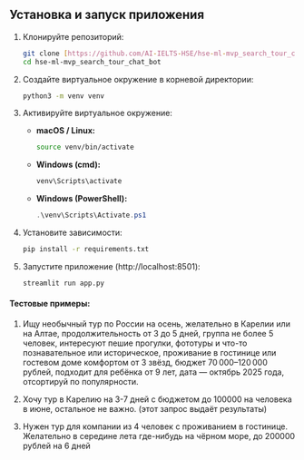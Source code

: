 ## Установка и запуск приложения

1. Клонируйте репозиторий:
    ```bash
    git clone [https://github.com/AI-IELTS-HSE/hse-ml-mvp_search_tour_chat_bot.git](https://github.com/dimi3tru/hse-ml-mvp_search_tour_chat_bot.git)
    cd hse-ml-mvp_search_tour_chat_bot
    ```

2. Создайте виртуальное окружение в корневой директории:
    ```bash
    python3 -m venv venv
    ```

3. Активируйте виртуальное окружение:

    - **macOS / Linux:**
        ```bash
        source venv/bin/activate
        ```

    - **Windows (cmd):**
        ```cmd
        venv\Scripts\activate
        ```

    - **Windows (PowerShell):**
        ```powershell
        .\venv\Scripts\Activate.ps1
        ```

4. Установите зависимости:
    ```bash
    pip install -r requirements.txt
    ```

5. Запустите приложение (http://localhost:8501):
    ```bash
    streamlit run app.py
    ```

#### Тестовые примеры: 
1. Ищу необычный тур по России на осень, желательно в Карелии или на Алтае, продолжительность от 3 до 5 дней, группа не более 5 человек, интересуют пешие прогулки, фототуры и что-то познавательное или историческое, проживание в гостинице или гостевом доме комфортом от 3 звёзд, бюджет 70 000–120 000 рублей, подходит для ребёнка от 9 лет, дата — октябрь 2025 года, отсортируй по популярности.

2. Хочу тур в Карелию на 3-7 дней с бюджетом до 100000 на человека в июне, остальное не важно. (этот запрос выдаёт результаты)

3. Нужен тур для компании из 4 человек с проживанием в гостинице. Желательно в середине лета где-нибудь на чёрном море, до 200000 рублей на 6 дней
